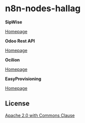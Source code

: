 # n8n-nodes-hallag

**SipWise**

[Homepage](https://www.sipwise.com/)

**Odoo Rest API**

[Homepage](https://www.odoo.com/)

**Ocilion**

[Homepage](https://ocilion.com/en)

**EasyProvisioning**

[Homepage](https://www.easysol.at/)

## License

[Apache 2.0 with Commons Clause](https://github.com/n8n-io/n8n/blob/master/packages/nodes-base/LICENSE.md)
